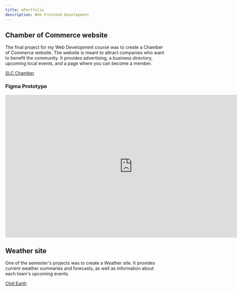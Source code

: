 ```yaml
---
title: ePortfolio
description: Web Frontend Development
---
```


## Chamber of Commerce website

The final project for my Web Development course was to create a Chamber of Commerce website. The website is meant to attract companies who want to benefit the community. It provides advertising, a business directory, upcoming local events, and a page where you can become a member.

[SLC Chamber](https://eddiemcconkie.github.io/wdd230/chamber/)


### Figma Prototype

<iframe style="border: 1px solid rgba(0, 0, 0, 0.1);" width="800" height="450" src="https://www.figma.com/embed?embed_host=share&url=https%3A%2F%2Fwww.figma.com%2Fproto%2FsU8fWnWCgSA1jQSOYSuBzb%2FChamber-of-Commerce%3Fpage-id%3D59%253A470%26node-id%3D59%253A1031%26viewport%3D241%252C48%252C0.18%26scaling%3Dmin-zoom%26starting-point-node-id%3D59%253A1031" allowfullscreen></iframe>


## Weather site

One of the semester's projects was to create a Weather site. It provides current weather summaries and forecasts, as well as information about each town's upcoming events.

[Chill Earth](https://eddiemcconkie.github.io/wdd230/lesson11/)